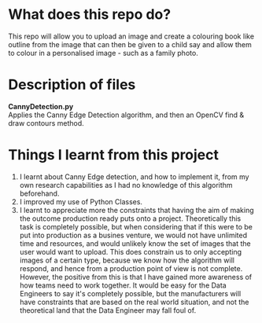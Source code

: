 # What does this repo do?
This repo will allow you to upload an image and create a colouring book like outline from the image that can then be given to a child say and allow them to colour in a personalised image - such as a family photo.

# Description of files
**CannyDetection.py**<br>
Applies the Canny Edge Detection algorithm, and then an OpenCV find & draw contours method.


# Things I learnt from this project
1. I learnt about Canny Edge detection, and how to implement it, from my own research capabilities as I had no knowledge of this algorithm beforehand.
2. I improved my use of Python Classes.
3. I learnt to appreciate more the constraints that having the aim of making the outcome production ready puts onto a project. Theoretically this task is completely possible, but when considering that if this were to be put into production as a busines venture, we would not have unlimited time and resources, and would unlikely know the set of images that the user would want to upload. This does constrain us to only accepting images of a certain type, because we know how the algorithm will respond, and hence from a production point of view is not complete. However, the positive from this is that I have gained more awareness of how teams need to work together. It would be easy for the Data Engineers to say it's completely possible, but the manufacturers will have constraints that are based on the real world situation, and not the theoretical land that the Data Engineer may fall foul of.



